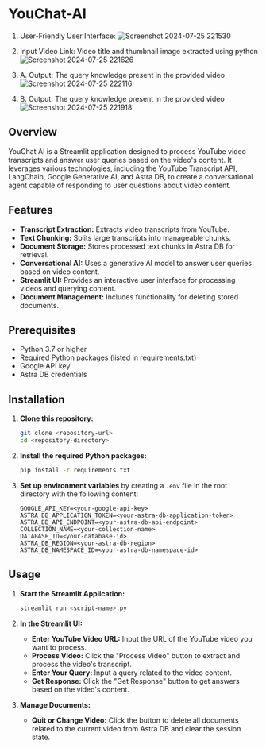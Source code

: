 # YouChat-AI


1. User-Friendly User Interface:
![Screenshot 2024-07-25 221530](https://github.com/user-attachments/assets/ef15bc8b-e539-45f5-9f24-5424a06dc5ef)

2. Input Video Link: Video title and thumbnail image extracted using python
![Screenshot 2024-07-25 221626](https://github.com/user-attachments/assets/35051cad-1d27-4d5e-b170-0665c8963402)

3. A. Output: The query knowledge present in the provided video
![Screenshot 2024-07-25 222116](https://github.com/user-attachments/assets/85d164ac-9b2b-47cf-8d52-6581959088ba)

3. B. Output: The query knowledge present in the provided video
![Screenshot 2024-07-25 221918](https://github.com/user-attachments/assets/8e550118-ab14-4e84-97fb-a1285da65808)

## Overview

YouChat AI is a Streamlit application designed to process YouTube video transcripts and answer user queries based on the video's content. It leverages various technologies, including the YouTube Transcript API, LangChain, Google Generative AI, and Astra DB, to create a conversational agent capable of responding to user questions about video content.

## Features

- **Transcript Extraction:** Extracts video transcripts from YouTube.
- **Text Chunking:** Splits large transcripts into manageable chunks.
- **Document Storage:** Stores processed text chunks in Astra DB for retrieval.
- **Conversational AI:** Uses a generative AI model to answer user queries based on video content.
- **Streamlit UI:** Provides an interactive user interface for processing videos and querying content.
- **Document Management:** Includes functionality for deleting stored documents.

## Prerequisites

- Python 3.7 or higher
- Required Python packages (listed in requirements.txt)
- Google API key
- Astra DB credentials

## Installation

1. **Clone this repository:**

    ```bash
    git clone <repository-url>
    cd <repository-directory>
    ```

2. **Install the required Python packages:**

    ```bash
    pip install -r requirements.txt
    ```

3. **Set up environment variables** by creating a `.env` file in the root directory with the following content:

    ```env
    GOOGLE_API_KEY=<your-google-api-key>
    ASTRA_DB_APPLICATION_TOKEN=<your-astra-db-application-token>
    ASTRA_DB_API_ENDPOINT=<your-astra-db-api-endpoint>
    COLLECTION_NAME=<your-collection-name>
    DATABASE_ID=<your-database-id>
    ASTRA_DB_REGION=<your-astra-db-region>
    ASTRA_DB_NAMESPACE_ID=<your-astra-db-namespace-id>
    ```

## Usage

1. **Start the Streamlit Application:**

    ```bash
    streamlit run <script-name>.py
    ```

2. **In the Streamlit UI:**
   - **Enter YouTube Video URL:** Input the URL of the YouTube video you want to process.
   - **Process Video:** Click the "Process Video" button to extract and process the video's transcript.
   - **Enter Your Query:** Input a query related to the video content.
   - **Get Response:** Click the "Get Response" button to get answers based on the video's content.

3. **Manage Documents:**
   - **Quit or Change Video:** Click the button to delete all documents related to the current video from Astra DB and clear the session state.

